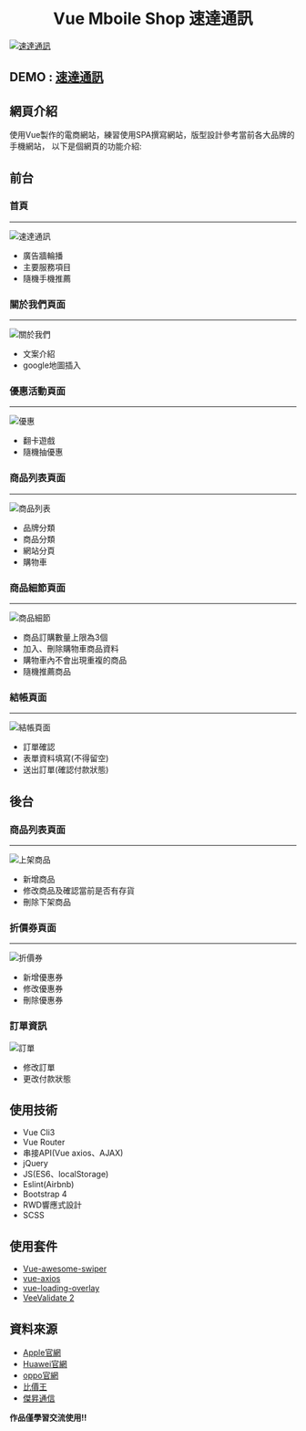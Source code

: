 <h1 align="center">Vue Mboile Shop 速達通訊</h1>

[![速達通訊](https://i.imgur.com/dMWfAkc.png)](https://morecoke.github.io/vuecli3-mobile-shop/)

## DEMO : [速達通訊](https://morecoke.github.io/vuecli3-mobile-shop/)

## 網頁介紹
使用Vue製作的電商網站，練習使用SPA撰寫網站，版型設計參考當前各大品牌的手機網站，
以下是個網頁的功能介紹:

## 前台

### 首頁
---
![速達通訊](https://i.imgur.com/dMWfAkc.png)
- 廣告牆輪播
- 主要服務項目
- 隨機手機推薦
### 關於我們頁面
---
![關於我們](https://i.imgur.com/EeSRwn2.png)
- 文案介紹
- google地圖插入
### 優惠活動頁面
---
![優惠](https://i.imgur.com/2FLmdJ4.png)
- 翻卡遊戲
- 隨機抽優惠
### 商品列表頁面
---
![商品列表](https://i.imgur.com/Gl8ouD2.png)
- 品牌分類
- 商品分類
- 網站分頁
- 購物車
### 商品細節頁面
---
![商品細節](https://i.imgur.com/I1WawS0.png)
- 商品訂購數量上限為3個
- 加入、刪除購物車商品資料
- 購物車內不會出現重複的商品
- 隨機推薦商品
### 結帳頁面
---
![結帳頁面](https://i.imgur.com/taAYsqT.png)
- 訂單確認
- 表單資料填寫(不得留空)
- 送出訂單(確認付款狀態)

## 後台

### 商品列表頁面
---
![上架商品](https://i.imgur.com/zrnvOeg.png)
- 新增商品
- 修改商品及確認當前是否有存貨
- 刪除下架商品
### 折價券頁面
---
![折價券](https://i.imgur.com/YElcWa5.png)
- 新增優惠券
- 修改優惠券
- 刪除優惠券
### 訂單資訊
![訂單](https://i.imgur.com/DjTJ0Tx.png)
 - 修改訂單
 - 更改付款狀態
  
## 使用技術

- Vue Cli3
- Vue Router
- 串接API(Vue axios、AJAX)
- jQuery
- JS(ES6、localStorage)
- Eslint(Airbnb)
- Bootstrap 4
- RWD響應式設計
- SCSS

## 使用套件

- [Vue-awesome-swiper](https://github.com/surmon-china/vue-awesome-swiper)
- [vue-axios](https://www.npmjs.com/package/vue-axios)
- [vue-loading-overlay](https://www.npmjs.com/package/vue-loading-overlay)
- [VeeValidate 2](http://vee-validate.logaretm.com/v2/guide/)

## 資料來源

- [Apple官網](https://www.apple.com/tw/?afid=p238%7Csd9nZSawW-dc_mtid_18707vxu38484_pcrid_231006295679_pgrid_12618487622_&cid=aos-tw-kwgo-brand--slid---product--)
- [Huawei官網](https://consumer.huawei.com/tw/phones/)
- [oppo官網](http://oppotwac.com.tw/renoseries/reno10x12gb/?utm_source=google&utm_medium=cpc&utm_campaign=reno10x12gb_vol2_1122&gclid=CjwKCAiAzuPuBRAIEiwAkkmOSN-qjKfglGQyo49aMNFRxBjrmfKrVBVJ1ZLSc8ZXoASZvd39GRIJZBoCJRsQAvD_BwE)
- [比價王](https://www.eprice.com.tw/)
- [傑昇通信](https://www.jyes.com.tw/)

**作品僅學習交流使用!!**